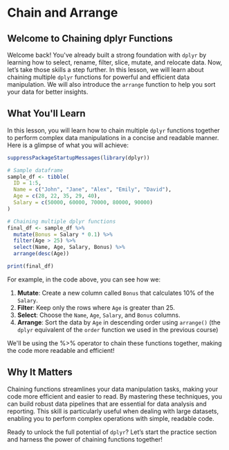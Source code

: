 # Chain and Arrange

## Welcome to Chaining dplyr Functions
Welcome back! You've already built a strong foundation with `dplyr` by learning how to select, rename, filter, slice, mutate, and relocate data. Now, let’s take those skills a step further. In this lesson, we will learn about chaining multiple `dplyr` functions for powerful and efficient data manipulation. We will also introduce the `arrange` function to help you sort your data for better insights.

## What You'll Learn
In this lesson, you will learn how to chain multiple `dplyr` functions together to perform complex data manipulations in a concise and readable manner. Here is a glimpse of what you will achieve:

```R
suppressPackageStartupMessages(library(dplyr))

# Sample dataframe
sample_df <- tibble(
  ID = 1:5,
  Name = c("John", "Jane", "Alex", "Emily", "David"),
  Age = c(28, 22, 35, 29, 40),
  Salary = c(50000, 60000, 70000, 80000, 90000)
)

# Chaining multiple dplyr functions
final_df <- sample_df %>%
  mutate(Bonus = Salary * 0.1) %>%
  filter(Age > 25) %>%
  select(Name, Age, Salary, Bonus) %>%
  arrange(desc(Age))

print(final_df)
```

For example, in the code above, you can see how we:

1. **Mutate**: Create a new column called `Bonus` that calculates 10% of the `Salary`.
2. **Filter**: Keep only the rows where `Age` is greater than 25.
3. **Select**: Choose the `Name`, `Age`, `Salary`, and `Bonus` columns.
4. **Arrange**: Sort the data by `Age` in descending order using `arrange()` (the `dplyr` equivalent of the `order` function we used in the previous course)

We'll be using the %>% operator to chain these functions together, making the code more readable and efficient!

## Why It Matters
Chaining functions streamlines your data manipulation tasks, making your code more efficient and easier to read. By mastering these techniques, you can build robust data pipelines that are essential for data analysis and reporting. This skill is particularly useful when dealing with large datasets, enabling you to perform complex operations with simple, readable code.

Ready to unlock the full potential of `dplyr`? Let’s start the practice section and harness the power of chaining functions together!
